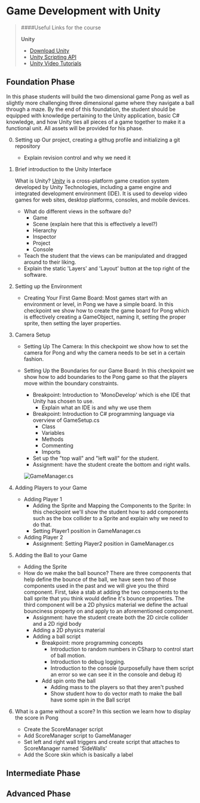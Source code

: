 # Game Development with Unity

> ####Useful Links for the course
>
> **Unity**
>
> - [Download Unity](http://unity3d.com/unity/download)
> - [Unity Scripting API](http://docs.unity3d.com/ScriptReference/index.html)
> - [Unity Video Tutorials](http://unity3d.com/learn/tutorials/modules/beginner/editor)

## Foundation Phase

In this phase students will build the two dimensional game Pong as well as slightly more challenging three dimensional game where they navigate a ball through a maze.  By the end of this foundation, the student should be equipped with knowledge pertaining to the Unity application, basic C# knowledge, and how Unity ties all pieces of a game together to make it a functional unit.  All assets will be provided for his phase.

0. Setting up Our project, creating a githug profile and initializing a git repository
    - Explain revision control and why we need it

1. Brief introduction to the Unity Interface

    What is Unity?
    [Unity](http://en.wikipedia.org/wiki/Unity_(game_engine)) is a cross-platform game creation system developed by Unity Technologies, including a game engine and integrated development environment (IDE).  It is used to develop video games for web sites, desktop platforms, consoles, and mobile devices.

    - What do different views in the software do? 
        - Game
        - Scene (explain here that this is effectively a level?)
        - Hierarchy
        - Inspector
        - Project
        - Console
    - Teach the student that the views can be manipulated and dragged around to their liking.
    - Explain the static 'Layers' and 'Layout' button at the top right of the software.

2. Setting up the Environment
    - Creating Your First Game Board: Most games start with an environment or level, in Pong we have a simple board.  In this checkpoint we show how to create the game board for Pong which is effectively creating a GameObject, naming it, setting the proper sprite, then setting the layer properties.

3. Camera Setup
    - Setting Up The Camera: In this checkpoint we show how to set the camera for Pong and why the camera needs to be set in a certain fashion.
    - Setting Up the Boundaries for our Game Board: In this checkpoint we show how to add boundaries to the Pong game so that the players move within the boundary constraints.
        - Breakpoint: Introduction to 'MonoDevelop' which is ehe IDE that Unity has chosen to use.
            - Explain what an IDE is and why we use them
        - Breakpoint: Introduction to C# programming language via overview of GameSetup.cs
            - Class
            - Variables
            - Methods
            - Commenting
            - Imports
        - Set up the "top wall" and "left wall" for the student.
        - Assignment: have the student create the bottom and right walls.

        ![GameManager.cs](http://bit.ly/1I5QELF)

4. Adding Players to your Game
    - Adding Player 1
        - Adding the Sprite and Mapping the Components to the Sprite: In this checkpoint we'll show the student how to add components such as the box collider to a Sprite and explain why we need to do that.
        - Setting Player1 position in GameManager.cs
    - Adding Player 2
        - Assignment: Setting Player2 position in GameManager.cs

5. Adding the Ball to your Game
    - Adding the Sprite
    - How do we make the ball bounce?  There are three components that help define the bounce of the ball, we have seen two of those components used in the past and we will give you the third component.  First, take a stab at adding the two components to the ball sprite that you think would define it's bounce properties.  The third component will be a 2D physics material we define the actual bounciness property on and apply to an aforementioned component. 
        - Assignment: have the student create both the 2D circle collider and a 2D rigid body
        - Adding a 2D physics material
        - Adding a ball script
            - Breakpoint: more programming concepts
                - Introduction to random numbers in CSharp to control start of ball motion.
                - Introduction to debug logging.
                - Introduction to the console (purposefully have them script an error so we can see it in the console and debug it)
            - Add spin onto the ball
                - Adding mass to the players so that they aren't pushed
                - Show student how to do vector math to make the ball have some spin in the Ball script

6. What is a game without a score?  In this section we learn how to display the score in Pong
    - Create the ScoreManager script
    - Add ScoreManager script to GameManager
    - Set left and right wall triggers and create script that attaches to ScoreManager named 'SideWalls'
    - Add the Score skin which is basically a label

        
## Intermediate Phase

## Advanced Phase
